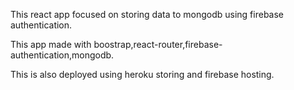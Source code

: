 This react app focused on storing data to mongodb using firebase authentication.

This app made with boostrap,react-router,firebase-authentication,mongodb.

This is also deployed using heroku storing and firebase hosting.